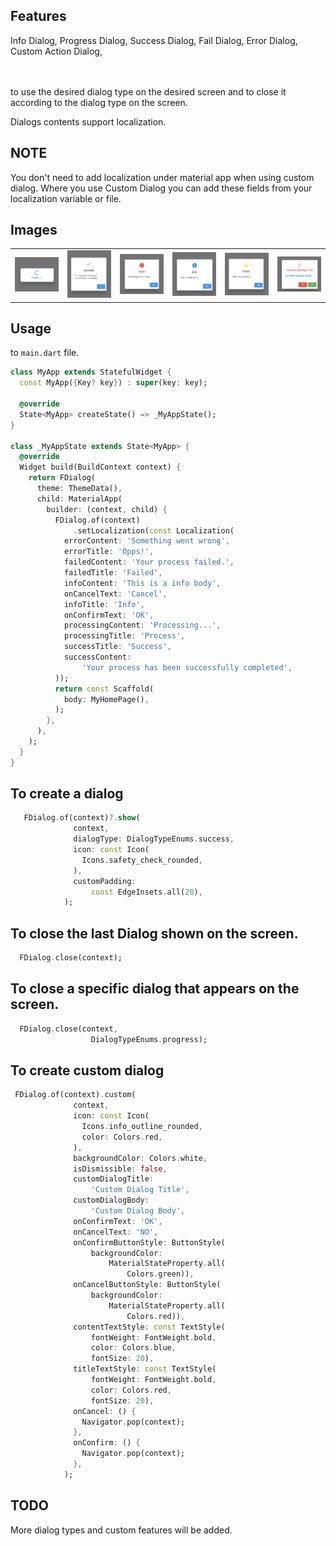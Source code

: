 <!--
This README describes the package. If you publish this package to pub.dev,
this README's contents appear on the landing page for your package.

For information about how to write a good package README, see the guide for
[writing package pages](https://dart.dev/guides/libraries/writing-package-pages).

For general information about developing packages, see the Dart guide for
[creating packages](https://dart.dev/guides/libraries/create-library-packages)
and the Flutter guide for
[developing packages and plugins](https://flutter.dev/developing-packages).
-->



## Features

Info Dialog, 
Progress Dialog, 
Success Dialog, 
Fail Dialog, 
Error Dialog,
Custom Action Dialog,

<br><br>
to use the desired dialog type on the desired screen and to close it according to the dialog type on the screen.

Dialogs contents support localization.

## NOTE 

You don't need to add localization under material app when using custom dialog. Where you use Custom Dialog you can add these fields from your localization variable or file.
## Images


<table>
  <tr>
    <td><img src="https://raw.githubusercontent.com/gokhanvaris/f_dialog/main/1.png" alt="" width="200"></td>
    <td><img src="https://raw.githubusercontent.com/gokhanvaris/f_dialog/main/2.png" alt="" width="200"></td>
    <td><img src="https://raw.githubusercontent.com/gokhanvaris/f_dialog/main/3.png" alt="" width="200"></td>
    <td><img src="https://raw.githubusercontent.com/gokhanvaris/f_dialog/main/4.png" alt="" width="200"></td>
    <td><img src="https://raw.githubusercontent.com/gokhanvaris/f_dialog/main/5.png" alt="" width="201"></td>
    <td><img src="https://raw.githubusercontent.com/gokhanvaris/f_dialog/main/6.png" alt="" width="201"></td>




  </tr>
</table>





## Usage


to `main.dart` file.

```dart
class MyApp extends StatefulWidget {
  const MyApp({Key? key}) : super(key: key);

  @override
  State<MyApp> createState() => _MyAppState();
}

class _MyAppState extends State<MyApp> {
  @override
  Widget build(BuildContext context) {
    return FDialog(
      theme: ThemeData(),
      child: MaterialApp(
        builder: (context, child) {
          FDialog.of(context)
              .setLocalization(const Localization(
            errorContent: 'Something went wrong',
            errorTitle: 'Opps!',
            failedContent: 'Your process failed.',
            failedTitle: 'Failed',
            infoContent: 'This is a info body',
            onCancelText: 'Cancel',
            infoTitle: 'Info',
            onConfirmText: 'OK',
            processingContent: 'Processing...',
            processingTitle: 'Process',
            successTitle: 'Success',
            successContent:
                'Your process has been successfully completed',
          ));
          return const Scaffold(
            body: MyHomePage(),
          );
        },
      ),
    );
  }
}
```

## To create a dialog

```dart
   FDialog.of(context)?.show(
              context,
              dialogType: DialogTypeEnums.success,
              icon: const Icon(
                Icons.safety_check_rounded,
              ),
              customPadding:
                  const EdgeInsets.all(20),
            );
```

## To close the last Dialog shown on the screen.

```dart
  FDialog.close(context);
```
## To close a specific dialog that appears on the screen.

```dart
  FDialog.close(context,
                  DialogTypeEnums.progress);
```

## To create custom dialog
```dart
 FDialog.of(context).custom(
              context,
              icon: const Icon(
                Icons.info_outline_rounded,
                color: Colors.red,
              ),
              backgroundColor: Colors.white,
              isDismissible: false,
              customDialogTitle:
                  'Custom Dialog Title',
              customDialogBody:
                  'Custom Dialog Body',
              onConfirmText: 'OK',
              onCancelText: 'NO',
              onConfirmButtonStyle: ButtonStyle(
                  backgroundColor:
                      MaterialStateProperty.all(
                          Colors.green)),
              onCancelButtonStyle: ButtonStyle(
                  backgroundColor:
                      MaterialStateProperty.all(
                          Colors.red)),
              contentTextStyle: const TextStyle(
                  fontWeight: FontWeight.bold,
                  color: Colors.blue,
                  fontSize: 20),
              titleTextStyle: const TextStyle(
                  fontWeight: FontWeight.bold,
                  color: Colors.red,
                  fontSize: 20),
              onCancel: () {
                Navigator.pop(context);
              },
              onConfirm: () {
                Navigator.pop(context);
              },
            );
```

## TODO
More dialog types and custom features will be added.

